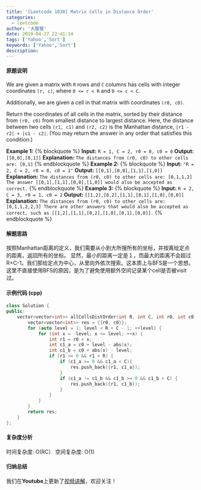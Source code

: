 ```yaml
---
title: '[Leetcode 1030] Matrix Cells in Distance Order'
categories:
  - leetcode
author: '大猩猩'
date: 2019-04-27 22:41:14
tags: ['Yahoo','Sort']
keywords: ['Yahoo','Sort']
description:
---
```


#### 原题说明
We are given a matrix with `R` rows and `C` columns has cells with integer coordinates `(r, c)`, where `0 <= r < R` and `0 <= c < C`.

Additionally, we are given a cell in that matrix with coordinates `(r0, c0)`.

Return the coordinates of all cells in the matrix, sorted by their distance from `(r0, c0)` from smallest distance to largest distance.  Here, the distance between two cells `(r1, c1)` and `(r2, c2)` is the Manhattan distance, `|r1 - r2| + |c1 - c2|`.  (You may return the answer in any order that satisfies this condition.)

**Example 1:**
{% blockquote %}
**Input:** `R = 1, C = 2, r0 = 0, c0 = 0`
**Output:** `[[0,0],[0,1]]`
**Explanation:** `The distances from (r0, c0) to other cells are: [0,1]`
{% endblockquote %}
**Example 2:**
{% blockquote %}
**Input:** `"R = 2, C = 2, r0 = 0, c0 = 1"`
**Output:** `[[0,1],[0,0],[1,1],[1,0]]`
**Explanation:** `The distances from (r0, c0) to other cells are: [0,1,1,2]
The answer [[0,1],[1,1],[0,0],[1,0]] would also be accepted as correct.`
{% endblockquote %}
**Example 3:**
{% blockquote %}
**Input:** `R = 2, C = 3, r0 = 1, c0 = 2`
**Output:** `[[1,2],[0,2],[1,1],[0,1],[1,0],[0,0]]`
**Explanation:**  `The distances from (r0, c0) to other cells are: [0,1,1,2,2,3]
There are other answers that would also be accepted as correct, such as [[1,2],[1,1],[0,2],[1,0],[0,1],[0,0]].` 
{% endblockquote %}

<!--more-->

#### 解题思路
按照Manhattan距离的定义，我们需要从小到大所搜所有的坐标，并按离给定点的距离，返回所有的坐标。
显然，最小的距离一定是１，而最大的距离不会超过R+C-1。我们那给定点为中心，从里向外依次搜索。这本质上与BFS是一个思想。这里不直接使用BFS的原因，是为了避免使用额外空间记录某个cell是否被visit过。

#### 示例代码 (cpp)
```cpp
class Solution {
public:
    vector<vector<int>> allCellsDistOrder(int R, int C, int r0, int c0) {
        vector<vector<int>> res = {{r0, c0}};
        for (auto level = 1; level < R + C - 1; ++level) {
            for (int x = -level; x <= level; ++x) {
                int r1 = r0 + x;
                int c1_a = c0 + level - abs(x);
                int c1_b = c0 + abs(x) - level;
                if (r1 >= 0 && r1 < R) {
                    if (c1_a >= 0 && c1_a < C){
                        res.push_back({r1, c1_a});
                    }
                    if (c1_a != c1_b && c1_b >= 0 && c1_b < C) {
                        res.push_back({r1, c1_b});    
                    }
                }
            }
        }
        return res;
    }
};
```




#### 复杂度分析
时间复杂度: O(RC）
空间复杂度: O(1)

#### 归纳总结
我们在**Youtube**上更新了[视频讲解](https://youtu.be/mHOs-Uzq-Fk)，欢迎关注！